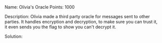 Name: Olivia's Oracle 
Points: 1000 

Description:
Olivia made a third party oracle for messages sent to other parties. It handles encryption and decryption, to make sure you can trust it, it even sends you the flag to show you can't decrypt it. 

Solution:
